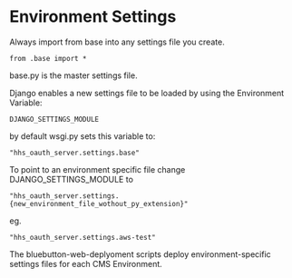 # Environment Settings

Always import from base into any settings file you create.

    from .base import *
    
base.py is the master settings file.

Django enables a new settings file to be loaded by using the Environment
Variable:
    
    DJANGO_SETTINGS_MODULE
    
by default wsgi.py sets this variable to:

    "hhs_oauth_server.settings.base"
    
To point to an environment specific file change DJANGO_SETTINGS_MODULE to

    "hhs_oauth_server.settings.{new_environment_file_wothout_py_extension}"
    
eg.

    "hhs_oauth_server.settings.aws-test"
    
The bluebutton-web-deplyoment scripts deploy environment-specific settings
files for each CMS Environment.

